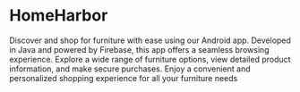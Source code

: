 # HomeHarbor
Discover and shop for furniture with ease using our Android app. Developed in Java and powered by Firebase, this app offers a seamless browsing experience. Explore a wide range of furniture options, view detailed product information, and make secure purchases. Enjoy a convenient and personalized shopping experience for all your furniture needs
